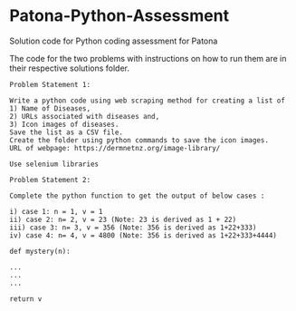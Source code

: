 # Patona-Python-Assessment

Solution code for Python coding assessment for Patona

The code for the two problems with instructions on how to run them are in their respective solutions folder.

```
Problem Statement 1:

Write a python code using web scraping method for creating a list of
1) Name of Diseases,
2) URLs associated with diseases and,
3) Icon images of diseases.
Save the list as a CSV file.
Create the folder using python commands to save the icon images.
URL of webpage: https://dermnetnz.org/image-library/

Use selenium libraries

Problem Statement 2:

Complete the python function to get the output of below cases :

i) case 1: n = 1, v = 1
ii) case 2: n= 2, v = 23 (Note: 23 is derived as 1 + 22)
iii) case 3: n= 3, v = 356 (Note: 356 is derived as 1+22+333)
iv) case 4: n= 4, v = 4800 (Note: 356 is derived as 1+22+333+4444)

def mystery(n):

...
...
...

return v
```
